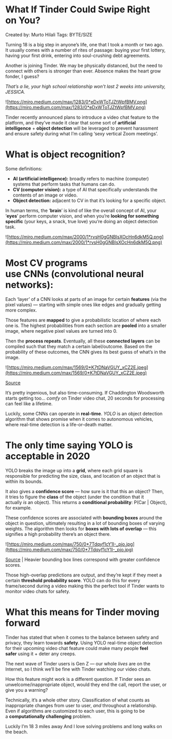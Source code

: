 # What If Tinder Could Swipe Right on You?

Created by: Murto Hilali
Tags: BYTE/SIZE

Turning 18 is a big step in anyone’s life, one that I took a month or two ago. It usually comes with a number of rites of passage: buying your first lottery, having your first drink, entering into soul-crushing debt agreements.

Another is joining Tinder. We may be physically distanced, but the need to connect with others is stronger than ever. Absence makes the heart grow fonder, I guess?

*That’s a lie, your high school relationship won’t last 2 weeks into university, JESSICA.*

![https://miro.medium.com/max/1283/0*eDxWToTJZtWpfBMV.png](https://miro.medium.com/max/1283/0*eDxWToTJZtWpfBMV.png)

Tinder recently announced plans to introduce a video chat feature to the platform, and they’ve made it clear that some sort of **artificial intelligence** + **object detection** will be leveraged to prevent harassment and ensure safety during what I’m calling ‘sexy vertical Zoom meetings’.

# **What is object recognition?**

Some definitions:

- **AI (artificial intelligence):** broadly refers to machine (computer) systems that perform tasks that humans can do.
- **CV (computer vision):** a type of AI that specifically understands the contents of an image or video.
- **Object detection:** adjacent to CV in that it’s looking for a specific object.

In human terms, the ‘**brain**’ is kind of like the overall concept of AI, your ‘**eyes**’ perform computer vision, and when you’re **looking for something specific** (your keys, a snack, true love) you’re doing an object detection task.

![https://miro.medium.com/max/2000/1*rvsH0gGNBlsXOcHn6dkM5Q.png](https://miro.medium.com/max/2000/1*rvsH0gGNBlsXOcHn6dkM5Q.png)

# **Most CV programs use CNNs (convolutional neural networks):**

Each ‘layer’ of a CNN looks at parts of an image for certain **features** (via the pixel values) — starting with simple ones like edges and gradually getting more complex.

Those features are **mapped** to give a probabilistic location of where each one is. The highest probabilities from each section are **pooled** into a smaller image, where negative pixel values are turned into 0.

Then the **process repeats**. Eventually, all these **connected layers** can be compiled such that they match a certain label/outcome. Based on the probability of these outcomes, the CNN gives its best guess of what’s in the image.

![https://miro.medium.com/max/1569/0*K7tDNaVGUY_xCZ2E.jpeg](https://miro.medium.com/max/1569/0*K7tDNaVGUY_xCZ2E.jpeg)

[Source](https://towardsdatascience.com/a-comprehensive-guide-to-convolutional-neural-networks-the-eli5-way-3bd2b1164a53)

It’s pretty ingenious, but also time-consuming. If Chaddington Woodsworth starts getting too… *comfy* on Tinder video chat, 20 seconds for processing can feel like a lifetime.

Luckily, some CNNs can operate in **real-time**. *YOLO* is an object detection algorithm that shows promise when it comes to autonomous vehicles, where real-time detection is a life-or-death matter.

# **The only time saying YOLO is acceptable in 2020**

YOLO breaks the image up into a **grid**, where each grid square is responsible for predicting the size, class, and location of an object that is within its bounds.

It also gives a **confidence score** — how sure is it that this an object? Then, it tries to figure the **class** of the object (under the condition that it actually *is* an object). This returns a **conditional probability**: P(Car | Object), for example.

These confidence scores are associated with **bounding boxes** around the object in question, ultimately resulting in a lot of bounding boxes of varying weights. The algorithm then looks for **boxes with lots of** **overlap** — this signifies a high probability there’s an object there.

![https://miro.medium.com/max/750/0*7Tdqyf1cY1I-_pjo.jpg](https://miro.medium.com/max/750/0*7Tdqyf1cY1I-_pjo.jpg)

[Source](https://www.pyimagesearch.com/2018/11/12/yolo-object-detection-with-opencv/) | Heavier bounding box lines correspond with greater confidence scores.

Those high-overlap predictions are output, and they’re kept if they meet a certain **threshold probability score**. YOLO can do this for every frame/second during a video making this the perfect tool if Tinder wants to monitor video chats for safety.

# **What this means for Tinder moving forward**

Tinder has stated that when it comes to the balance between safety and privacy, they learn towards **safety**. Using YOLO real-time object detection for their upcoming video chat feature could make many people **feel safer** using it + deter any creeps.

The next wave of Tinder users is Gen Z — our whole *lives* are on the Internet, so I think we’ll be fine with Tinder watching our video chats.

How this feature might work is a different question. If Tinder sees an unwelcome/inappropriate object, would they end the call, report the user, or give you a warning?

Technically, it’s a whole other story. Classification of what counts as inappropriate changes from user to user, *and* throughout a relationship. Even if algorithms are customized to each user, this is going to be a **computationally challenging** problem.

Luckily I’m 18
3 miles away
And I love solving problems and long walks on the beach.